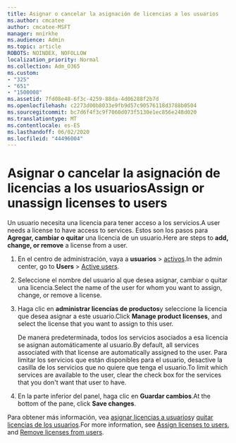 ```yaml
---
title: Asignar o cancelar la asignación de licencias a los usuarios
ms.author: cmcatee
author: cmcatee-MSFT
manager: mnirkhe
ms.audience: Admin
ms.topic: article
ROBOTS: NOINDEX, NOFOLLOW
localization_priority: Normal
ms.collection: Adm_O365
ms.custom:
- "325"
- "651"
- "1500008"
ms.assetid: 7fd08e48-6f3c-4259-88da-4d06288f2b7d
ms.openlocfilehash: c2273d00b8033e9fb9d57c90576118d3788b0504
ms.sourcegitcommit: bc7d6f4f3c9f7060d073f5130e1ec856e248d020
ms.translationtype: MT
ms.contentlocale: es-ES
ms.lasthandoff: 06/02/2020
ms.locfileid: "44496004"
---
```

# <a name="assign-or-unassign-licenses-to-users"></a><span data-ttu-id="885a7-102">Asignar o cancelar la asignación de licencias a los usuarios</span><span class="sxs-lookup"><span data-stu-id="885a7-102">Assign or unassign licenses to users</span></span>

<span data-ttu-id="885a7-103">Un usuario necesita una licencia para tener acceso a los servicios.</span><span class="sxs-lookup"><span data-stu-id="885a7-103">A user needs a license to have access to services.</span></span> <span data-ttu-id="885a7-104">Estos son los pasos para **Agregar, cambiar o quitar** una licencia de un usuario.</span><span class="sxs-lookup"><span data-stu-id="885a7-104">Here are steps to **add, change, or remove** a license from a user.</span></span>
  
1. <span data-ttu-id="885a7-105">En el centro de administración, vaya a **usuarios** \> [activos](https://go.microsoft.com/fwlink/p/?linkid=834822).</span><span class="sxs-lookup"><span data-stu-id="885a7-105">In the admin center, go to **Users** \> [Active users](https://go.microsoft.com/fwlink/p/?linkid=834822).</span></span>

2. <span data-ttu-id="885a7-106">Seleccione el nombre del usuario al que desea asignar, cambiar o quitar una licencia.</span><span class="sxs-lookup"><span data-stu-id="885a7-106">Select the name of the user for whom you want to assign, change, or remove a license.</span></span>

3. <span data-ttu-id="885a7-107">Haga clic en **administrar licencias de productos**y seleccione la licencia que desea asignar a este usuario.</span><span class="sxs-lookup"><span data-stu-id="885a7-107">Click **Manage product licenses**, and select the license that you want to assign to this user.</span></span>

    <span data-ttu-id="885a7-108">De manera predeterminada, todos los servicios asociados a esa licencia se asignan automáticamente al usuario.</span><span class="sxs-lookup"><span data-stu-id="885a7-108">By default, all services associated with that license are automatically assigned to the user.</span></span> <span data-ttu-id="885a7-109">Para limitar los servicios que están disponibles para el usuario, desactive la casilla de los servicios que no quiere que tenga el usuario.</span><span class="sxs-lookup"><span data-stu-id="885a7-109">To limit which services are available to the user, clear the check box for the services that you don't want that user to have.</span></span>

4. <span data-ttu-id="885a7-110">En la parte inferior del panel, haga clic en **Guardar cambios**.</span><span class="sxs-lookup"><span data-stu-id="885a7-110">At the bottom of the pane, click **Save changes**.</span></span>

<span data-ttu-id="885a7-111">Para obtener más información, vea [asignar licencias a usuarios](https://docs.microsoft.com/microsoft-365/admin/add-users/add-users)y [quitar licencias de los usuarios](https://docs.microsoft.com/microsoft-365/admin/add-users/delete-a-user).</span><span class="sxs-lookup"><span data-stu-id="885a7-111">For more information, see [Assign licenses to users](https://docs.microsoft.com/microsoft-365/admin/add-users/add-users), and [Remove licenses from users](https://docs.microsoft.com/microsoft-365/admin/add-users/delete-a-user).</span></span>